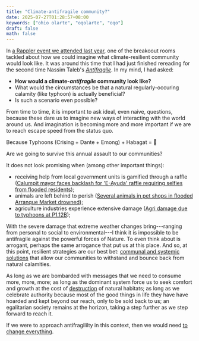 ```yaml
---
title: "Climate-antifragile community?"
date: 2025-07-27T01:28:57+08:00
keywords: ["ohio olarte", "oqolarte", "oqo"]
draft: false
math: false
---
```


In [a Rappler event we attended last year](/228), one of the breakoout
rooms tackled about how we could imagine what climate-resilient
community would look like. It was around this time that I had just
finished rereading for the second time Nassim Taleb's [*Antifragile*](/antifragile).
In my mind, I had asked:

- **How would a climate-*antifragile* community look like?**
- What would the circumstances be that a natural regularly-occuring
  calamity (like typhoon) is actually beneficial?
- Is such a scenario even possible?

From time to time, it is important to ask ideal, even naive, questions,
because these dare us to imagine new ways of interacting with the world
around us. And imagination is becoming more and more important if we are
to reach escape speed from the status quo.

Because Typhoons (Crising + Dante + Emong) + Habagat = 🌊

Are we going to survive this annual assault to our communities?

It does not look promising when (among other important things):
- receiving help from local government units is gamified through a
  raffle ([Calumpit mayor faces backlash for 'E-Ayuda' raffle requiring selfies from flooded residents](https://philstarlife.com/news-and-views/510159-calumpit-mayor-faces-backlash-e-ayuda-selfies-flooded-residents));
- animals are left behind to perish ([Several animals in pet shops in flooded Arranque Market drowned](https://www.gmanetwork.com/news/topstories/metro/953597/several-animals-in-pet-shops-in-flooded-arranque-market-drowned/story/));
- agriculture industries experience extensive damage ([Agri damage due to typhoons at P1.12B](https://tribune.net.ph/2025/07/25/agri-damage-due-to-typhoons-at-p112b));

With the severe damage that extreme weather changes bring---ranging from
personal to social to environmental---I think
it is impossible to be antifragile against the
powerful forces of Nature. To even think about is arrogant, perhaps the
same arrogance that put us at this place. And so, at
this point, resilient strategies are our best bet:
[communal and systemic solutions](/drrm)
that allow our communities to withstand and
bounce back from natural calamities.

As long as we are bombarded with messages that we need to consume more,
more, more; as long as the dominant system force us to seek comfort and
growth at the cost of [destruction](/destruction) of natural habitats;
as long as we celebrate authority because most of the good things in
life they have have hoarded and kept beyond our reach, only to be sold
back to us; an egalitarian society remains at the horizon,
taking a step further as we step forward to reach it.

If we were to approach antifragililty in this context, then we would need
[to change everything](https://cwc.im/tce).
